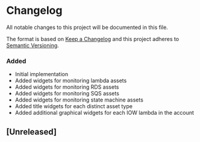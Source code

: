 # Changelog
All notable changes to this project will be documented in this file.

The format is based on [Keep a Changelog](http://keepachangelog.com/en/1.0.0/)
and this project adheres to [Semantic Versioning](http://semver.org/spec/v2.0.0.html).


### Added
- Initial implementation
- Added widgets for monitoring lambda assets
- Added widgets for monitoring RDS assets
- Added widgets for monitoring SQS assets
- Added widgets for monitoring state machine assets
- Added title widgets for each distinct asset type
- Added additional graphical widgets for each IOW lambda in the account

## [Unreleased]
